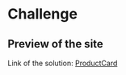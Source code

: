 # Challenge
## Preview of the site
Link of the solution: [ProductCard](https://challengesbyfm.github.io/ProductCard/)
